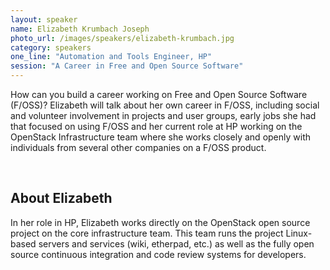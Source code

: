```yaml
---
layout: speaker
name: Elizabeth Krumbach Joseph
photo_url: /images/speakers/elizabeth-krumbach.jpg
category: speakers
one_line: "Automation and Tools Engineer, HP"
session: "A Career in Free and Open Source Software"
---
```


How can you build a career working on Free and Open Source Software
(F/OSS)? Elizabeth will talk about her own career in F/OSS, including
social and volunteer involvement in projects and user groups, early
jobs she had that focused on using F/OSS and her current role at HP
working on the OpenStack Infrastructure team where she works closely
and openly with individuals from several other companies on a F/OSS
product.

<br/>

## About Elizabeth
In her role in HP, Elizabeth works directly on the
OpenStack open source project on the core infrastructure team. This
team runs the project Linux-based servers and services (wiki,
etherpad, etc.) as well as the fully open source continuous
integration and code review systems for developers.
